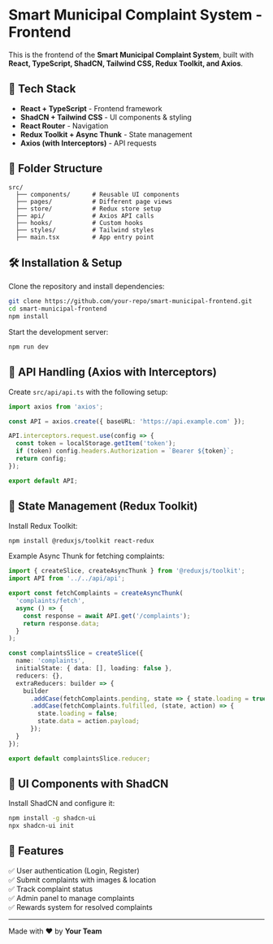 # Smart Municipal Complaint System - Frontend

This is the frontend of the **Smart Municipal Complaint System**, built with **React, TypeScript, ShadCN, Tailwind CSS, Redux Toolkit, and Axios**.

## 🚀 Tech Stack
- **React + TypeScript** - Frontend framework
- **ShadCN + Tailwind CSS** - UI components & styling
- **React Router** - Navigation
- **Redux Toolkit + Async Thunk** - State management
- **Axios (with Interceptors)** - API requests

## 📂 Folder Structure
```
src/
  ├── components/      # Reusable UI components
  ├── pages/           # Different page views
  ├── store/           # Redux store setup
  ├── api/             # Axios API calls
  ├── hooks/           # Custom hooks
  ├── styles/          # Tailwind styles
  ├── main.tsx         # App entry point
```

## 🛠 Installation & Setup
Clone the repository and install dependencies:
```sh
git clone https://github.com/your-repo/smart-municipal-frontend.git
cd smart-municipal-frontend
npm install
```

Start the development server:
```sh
npm run dev
```

## 🔗 API Handling (Axios with Interceptors)
Create `src/api/api.ts` with the following setup:
```ts
import axios from 'axios';

const API = axios.create({ baseURL: 'https://api.example.com' });

API.interceptors.request.use(config => {
  const token = localStorage.getItem('token');
  if (token) config.headers.Authorization = `Bearer ${token}`;
  return config;
});

export default API;
```

## 🔄 State Management (Redux Toolkit)
Install Redux Toolkit:
```sh
npm install @reduxjs/toolkit react-redux
```

Example Async Thunk for fetching complaints:
```ts
import { createSlice, createAsyncThunk } from '@reduxjs/toolkit';
import API from '../../api/api';

export const fetchComplaints = createAsyncThunk(
  'complaints/fetch',
  async () => {
    const response = await API.get('/complaints');
    return response.data;
  }
);

const complaintsSlice = createSlice({
  name: 'complaints',
  initialState: { data: [], loading: false },
  reducers: {},
  extraReducers: builder => {
    builder
      .addCase(fetchComplaints.pending, state => { state.loading = true; })
      .addCase(fetchComplaints.fulfilled, (state, action) => {
        state.loading = false;
        state.data = action.payload;
      });
  }
});

export default complaintsSlice.reducer;
```

## 🎨 UI Components with ShadCN
Install ShadCN and configure it:
```sh
npm install -g shadcn-ui
npx shadcn-ui init
```

## 🎉 Features
✅ User authentication (Login, Register)  
✅ Submit complaints with images & location  
✅ Track complaint status  
✅ Admin panel to manage complaints  
✅ Rewards system for resolved complaints  

---
Made with ❤️ by **Your Team**
